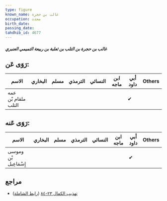 ```yaml
---
type: figure
known_name: غالب بن حجرة
occupation: محدث
birth_date:
passing_date:
tahdhib_id: 4677
---
```

##### غالب بن حجرة بن التلب بن ثعلبة بن ربيعة التميمي العنبري

## رَوَى عَن:
| الاسم               | البخاري | مسلم | الترمذي | النسائي | ابن ماجه | أبي داود | Others |
| ------------------- | ------- | ---- | ------- | ------- | -------- | -------- | ------ |
| عمه ملقام بْن التلب |         |      |         |         |          | ✔        |        |
## رَوَى عَنه:
| الاسم                 | البخاري | مسلم | الترمذي | النسائي | ابن ماجه | أبي داود | Others |
| --------------------- | ------- | ---- | ------- | ------- | -------- | -------- | ------ |
| وموسى بْن إِسْمَاعِيل |         |      |         |         |          | ✔        |        |
## مراجع
- [تهذيب الكمال ٢٣-٨٤](obsidian://open?vault=Tahdhib-al-Kamal&file=Figures/٤٦٧٧-غالب%20بن%20حجرة%20بن%20التلب%20بن%20ثعلبة%20بن%20ربيعة%20التميمي%20العنبري) ([رابط الشاملة](https://shamela.ws/book/3722/11971))